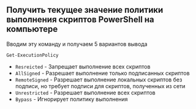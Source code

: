 ## Получить текущее значение политики выполнения скриптов PowerShell на компьютере

Вводим эту команду и получаем 5 вариантов вывода

```
Get-ExecutionPolicy
```

- `Resreicted` - Запрещает выполнение всех скриптов
- `AllSigned` - Разрешает выполнение только подписанных скриптов
- `RemoteSigned` - Разрешает выполнение локальных скриптов без подписи, но требует подписи для скриптов, полученных из сети
- `Unrestricted` - Разрешает выполнение всех скриптов
- `Bypass` - Игнорирует политику выполнения